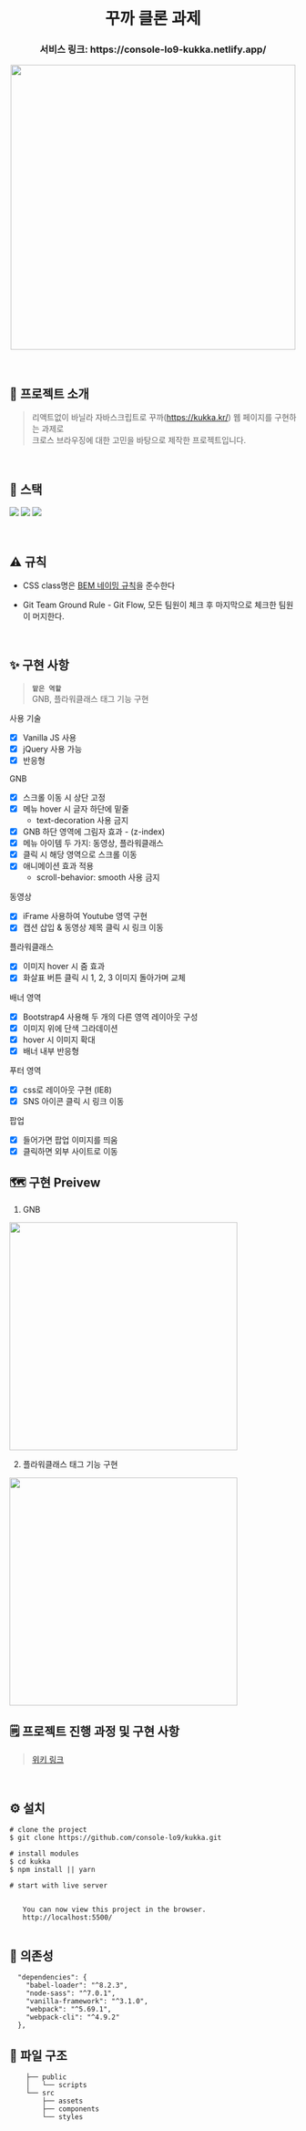 <h1 align="center"> 꾸까 클론 과제 </h1>

<h3 align="center"> 서비스 링크: https://console-lo9-kukka.netlify.app/ </h3>

<p align="center"><img width="500" src="https://bit.ly/3HbbMA8" /></p>

<br/>

## 👏 프로젝트 소개

> 리액트없이 바닐라 자바스크립트로 꾸까(https://kukka.kr/) 웹 페이지를 구현하는 과제로 <br/>
> 크로스 브라우징에 대한 고민을 바탕으로 제작한 프로젝트입니다.

<br/>



## 🚀 스택

<img src="https://img.shields.io/badge/JavaScript-F7DF1E?style=flat-square&logo=javascript&logoColor=black"> <img src="https://img.shields.io/badge/Jquery-0769AD?style=flat-square&logo=jquery&logoColor=white">
<img src="https://img.shields.io/badge/Sass-CC6699?style=flat-square&logo=sass&logoColor=white">

<br/>

## ⚠️ 규칙

- CSS class명은 [BEM 네이밍 규칙](https://padak-padak.tistory.com/entry/CSS-Naming-Conventions-%EB%84%A4%EC%9D%B4%EB%B0%8D-%EA%B7%9C%EC%B9%99)을 준수한다

- Git Team Ground Rule - Git Flow, 모든 팀원이 체크 후 마지막으로 체크한 팀원이 머지한다.

<br/>

## ✨ 구현 사항

> **`맡은 역할`** <br>
> GNB, 플라워클래스 태그 기능 구현

사용 기술

- [x] Vanilla JS 사용
- [x] jQuery 사용 가능
- [x] 반응형

GNB

- [x] 스크롤 이동 시 상단 고정
- [x] 메뉴 hover 시 글자 하단에 밑줄
  - text-decoration 사용 금지
- [x] GNB 하단 영역에 그림자 효과 - (z-index)
- [x] 메뉴 아이템 두 가지: 동영상, 플라워클래스
- [x] 클릭 시 해당 영역으로 스크롤 이동
- [x] 애니메이션 효과 적용
  - scroll-behavior: smooth 사용 금지

동영상

- [x] iFrame 사용하여 Youtube 영역 구현
- [x] 캡션 삽입 & 동영상 제목 클릭 시 링크 이동

플라워클래스

- [x] 이미지 hover 시 줌 효과
- [x] 화살표 버튼 클릭 시 1, 2, 3 이미지 돌아가며 교체

배너 영역

- [x] Bootstrap4 사용해 두 개의 다른 영역 레이아웃 구성
- [x] 이미지 위에 단색 그라데이션
- [x] hover 시 이미지 확대
- [x] 배너 내부 반응형

푸터 영역

- [x] css로 레이아웃 구현 (IE8)
- [x] SNS 아이콘 클릭 시 링크 이동

팝업

- [x] 들어가면 팝업 이미지를 띄움
- [x] 클릭하면 외부 사이트로 이동

## 🗺 구현 Preivew

1. GNB

<img width="400" src="https://user-images.githubusercontent.com/87363422/181026941-ccde1e40-dca5-4d03-b1fd-9b5f62fd26e9.gif" />

2. 플라워클래스 태그 기능 구현

<img width="400" src="https://user-images.githubusercontent.com/87363422/181026983-f1845623-f332-425a-8a05-271f9228eee3.gif" />

## 🗒 프로젝트 진행 과정 및 구현 사항

> [위키 링크](https://github.com/console-lo9/kukka/wiki/%ED%94%84%EB%A1%9C%EC%A0%9D%ED%8A%B8-%EC%A7%84%ED%96%89-%EA%B3%BC%EC%A0%95%EA%B3%BC-%EA%B3%A0%EB%AF%BC)

<br/>

## ⚙ 설치

```
# clone the project
$ git clone https://github.com/console-lo9/kukka.git

# install modules
$ cd kukka
$ npm install || yarn

# start with live server

⠀
⠀  You can now view this project in the browser.
⠀  http://localhost:5500/
⠀
```

## 🔗 의존성

```
  "dependencies": {
    "babel-loader": "^8.2.3",
    "node-sass": "^7.0.1",
    "vanilla-framework": "^3.1.0",
    "webpack": "^5.69.1",
    "webpack-cli": "^4.9.2"
  },
```

## 📂 파일 구조

        ├── public
        │   └── scripts
        └── src
            ├── assets
            ├── components
            └── styles
